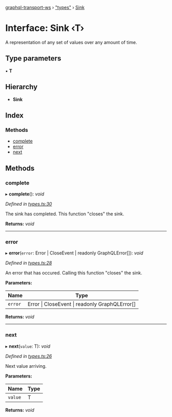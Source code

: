 [graphql-transport-ws](../README.md) › ["types"](../modules/_types_.md) › [Sink](_types_.sink.md)

# Interface: Sink ‹**T**›

A representation of any set of values over any amount of time.

## Type parameters

▪ **T**

## Hierarchy

* **Sink**

## Index

### Methods

* [complete](_types_.sink.md#complete)
* [error](_types_.sink.md#error)
* [next](_types_.sink.md#next)

## Methods

###  complete

▸ **complete**(): *void*

*Defined in [types.ts:30](https://github.com/enisdenjo/graphql-transport-ws/blob/e35a1ac/src/types.ts#L30)*

The sink has completed. This function "closes" the sink.

**Returns:** *void*

___

###  error

▸ **error**(`error`: Error | CloseEvent | readonly GraphQLError[]): *void*

*Defined in [types.ts:28](https://github.com/enisdenjo/graphql-transport-ws/blob/e35a1ac/src/types.ts#L28)*

An error that has occured. Calling this function "closes" the sink.

**Parameters:**

Name | Type |
------ | ------ |
`error` | Error &#124; CloseEvent &#124; readonly GraphQLError[] |

**Returns:** *void*

___

###  next

▸ **next**(`value`: T): *void*

*Defined in [types.ts:26](https://github.com/enisdenjo/graphql-transport-ws/blob/e35a1ac/src/types.ts#L26)*

Next value arriving.

**Parameters:**

Name | Type |
------ | ------ |
`value` | T |

**Returns:** *void*
